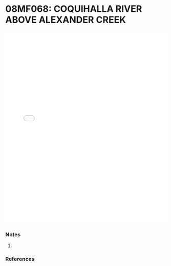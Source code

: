 # 08MF068: COQUIHALLA RIVER ABOVE ALEXANDER CREEK

<iframe src="/_static/stations/08MF068_fdc.html" width="100%" height="600" frameborder="0"></iframe>

### Notes
1. 

### References


